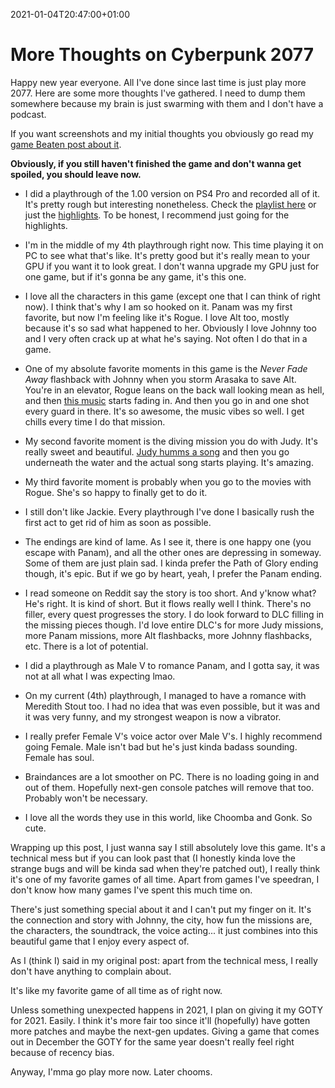 2021-01-04T20:47:00+01:00
# More Thoughts on Cyberpunk 2077

Happy new year everyone. All I've done since last time is just play more 2077. Here are some more thoughts I've gathered. I need to dump them somewhere because my brain is just swarming with them and I don't have a podcast. 

If you want screenshots and my initial thoughts you obviously go read my [game Beaten post about it](https://lambdan.se/blog/2020/12/26/game-beaten-cyberpunk-2077-ps5-bc/).

**Obviously, if you still haven't finished the game and don't wanna get spoiled, you should leave now.**

- I did a playthrough of the 1.00 version on PS4 Pro and recorded all of it. It's pretty rough but interesting nonetheless. Check the [playlist here](https://www.youtube.com/playlist?list=PL8kLya0TVcj2My6HHWFRiL30Cw_BtmpTc) or just the [highlights](https://www.youtube.com/watch?v=280DRqA1RCA). To be honest, I recommend just going for the highlights. 

- I'm in the middle of my 4th playthrough right now. This time playing it on PC to see what that's like. It's pretty good but it's really mean to your GPU if you want it to look great. I don't wanna upgrade my GPU just for one game, but if it's gonna be any game, it's this one.

- I love all the characters in this game (except one that I can think of right now). I think that's why I am so hooked on it. Panam was my first favorite, but now I'm feeling like it's Rogue. I love Alt too, mostly because it's so sad what happened to her. Obviously I love Johnny too and I very often crack up at what he's saying. Not often I do that in a game.

- One of my absolute favorite moments in this game is the _Never Fade Away_ flashback with Johnny when you storm Arasaka to save Alt. You're in an elevator, Rogue leans on the back wall looking mean as hell, and then [this music](https://www.youtube.com/watch?v=AGsjA1pXajk) starts fading in. And then you go in and one shot every guard in there. It's so awesome, the music vibes so well. I get chills every time I do that mission.

- My second favorite moment is the diving mission you do with Judy. It's really sweet and beautiful. [Judy humms a song](https://www.youtube.com/watch?v=e2sIvSijv_8) and then you go underneath the water and the actual song starts playing. It's amazing.

- My third favorite moment is probably when you go to the movies with Rogue. She's so happy to finally get to do it. 

- I still don't like Jackie. Every playthrough I've done I basically rush the first act to get rid of him as soon as possible.

- The endings are kind of lame. As I see it, there is one happy one (you escape with Panam), and all the other ones are depressing in someway. Some of them are just plain sad. I kinda prefer the Path of Glory ending though, it's epic. But if we go by heart, yeah, I prefer the Panam ending.

- I read someone on Reddit say the story is too short. And y'know what? He's right. It is kind of short. But it flows really well I think. There's no filler, every quest progresses the story. I do look forward to DLC filling in the missing pieces though. I'd love entire DLC's for more Judy missions, more Panam missions, more Alt flashbacks, more Johnny flashbacks, etc. There is a lot of potential. 

- I did a playthrough as Male V to romance Panam, and I gotta say, it was not at all what I was expecting lmao.

- On my current (4th) playthrough, I managed to have a romance with Meredith Stout too. I had no idea that was even possible, but it was and it was very funny, and my strongest weapon is now a vibrator. 

- I really prefer Female V's voice actor over Male V's. I highly recommend going Female. Male isn't bad but he's just kinda badass sounding. Female has soul.

- Braindances are a lot smoother on PC. There is no loading going in and out of them. Hopefully next-gen console patches will remove that too. Probably won't be necessary.

- I love all the words they use in this world, like Choomba and Gonk. So cute.

Wrapping up this post, I just wanna say I still absolutely love this game. It's a technical mess but if you can look past that (I honestly kinda love the strange bugs and will be kinda sad when they're patched out), I really think it's one of my favorite games of all time. Apart from games I've speedran, I don't know how many games I've spent this much time on. 

There's just something special about it and I can't put my finger on it. It's the connection and story with Johnny, the city, how fun the missions are, the characters, the soundtrack, the voice acting... it just combines into this beautiful game that I enjoy every aspect of.

As I (think I) said in my original post: apart from the technical mess, I really don't have anything to complain about. 

It's like my favorite game of all time as of right now. 

Unless something unexpected happens in 2021, I plan on giving it my GOTY for 2021. Easily. I think it's more fair too since it'll (hopefully) have gotten more patches and maybe the next-gen updates. Giving a game that comes out in December the GOTY for the same year doesn't really feel right because of recency bias.

Anyway, I'mma go play more now. Later chooms.